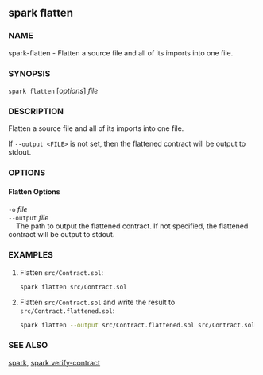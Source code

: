 ## spark flatten

### NAME

spark-flatten - Flatten a source file and all of its imports into one file.

### SYNOPSIS

`spark flatten` [*options*] _file_

### DESCRIPTION

Flatten a source file and all of its imports into one file.

If `--output <FILE>` is not set, then the flattened contract will be output to stdout.

### OPTIONS

#### Flatten Options

`-o` _file_  
`--output` _file_  
&nbsp;&nbsp;&nbsp;&nbsp;The path to output the flattened contract. If not specified, the flattened contract will be output to stdout.

<!-- {{#include project-options.md}}

{{#include common-options.md}} -->

### EXAMPLES

1. Flatten `src/Contract.sol`:

   ```sh
   spark flatten src/Contract.sol
   ```

2. Flatten `src/Contract.sol` and write the result to `src/Contract.flattened.sol`:
   ```sh
   spark flatten --output src/Contract.flattened.sol src/Contract.sol
   ```

### SEE ALSO

[spark](./spark.md), [spark verify-contract](./spark-verify-contract.md)
